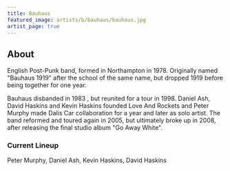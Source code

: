 ```yaml
---
title: Bauhaus
featured_image: artists/b/bauhaus/bauhaus.jpg
artist_page: true
---
```

## About

English Post-Punk band, formed in Northampton in 1978.
Originally named "Bauhaus 1919" after the school of the same name, but dropped 1919 before being together for one year.

Bauhaus disbanded in 1983 , but reunited for a tour in 1998.
Daniel Ash, David Haskins and Kevin Haskins founded Love And Rockets and Peter Murphy made Dalis Car collaboration for a year and later as solo artist.
The band reformed and toured again in 2005, but ultimately broke up in 2008, after releasing the final studio album "Go Away White".


### Current Lineup

Peter Murphy, Daniel Ash, Kevin Haskins, David Haskins


